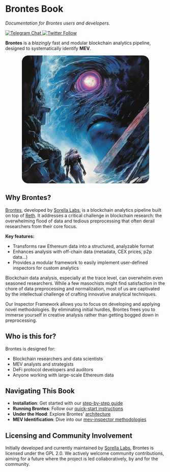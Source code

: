 # Brontes Book

_Documentation for Brontes users and developers._

[![Telegram Chat][tg-badge]][tg-url]<a href="https://twitter.com/SorellaLabs">
<img alt="Twitter Follow" src="https://img.shields.io/twitter/follow/SorellaLabs?style=social">
</a>

**Brontes** is a _blazingly_ fast and modular blockchain analytics pipeline, designed to systematically identify **MEV**.

<div style="text-align: center;">
    <img src="https://raw.githubusercontent.com/0xvanbeethoven/brontes-img/main/Brontes.png" alt="Brontes" style="border-radius: 20px; width: 400px; height: auto;">
</div>

## Why Brontes?

[Brontes](https://github.com/SorellaLabs/brontes), developed by [Sorella Labs](https://twitter.com/Sorellalabs), is a blockchain analytics pipeline built on top of [Reth](https://github.com/paradigmxyz/reth/). It addresses a critical challenge in blockchain research: the overwhelming flood of data and tedious preprocessing that often derail researchers from their core focus.

**Key features:**

- Transforms raw Ethereum data into a structured, analyzable format
- Enhances analysis with off-chain data (metadata, CEX prices, p2p data...)
- Provides a modular framework to easily implement user-defined inspectors for custom analytics

Blockchain data analysis, especially at the trace level, can overwhelm even seasoned researchers. While a few masochists might find satisfaction in the chore of data preprocessing and normalization, most of us are captivated by the intellectual challenge of crafting innovative analytical techniques.

Our Inspector Framework allows you to focus on developing and applying novel methodologies. By eliminating initial hurdles, Brontes frees you to immerse yourself in creative analysis rather than getting bogged down in preprocessing.

## Who is this for?

Brontes is designed for:

- Blockchain researchers and data scientists
- MEV analysts and strategists
- DeFi protocol developers and auditors
- Anyone working with large-scale Ethereum data

## Navigating This Book

- **Installation**: Get started with our [step-by-step guide](./installation/installation.md)
- **Running Brontes**: Follow our [quick-start instructions](./run/run_brontes.md)
- **Under the Hood**: Explore Brontes' [architecture](./architecture/intro.md)
- **MEV Identification**: Dive into our [mev-inspector methodologies](./mev_inspectors/intro.md)

## Licensing and Community Involvement

Initially developed and currently maintained by [Sorella Labs](https://twitter.com/Sorellalabs), Brontes is licensed under the GPL 2.0. We actively welcome community contributions, aiming for a future where the project is led collaboratively, by and for the community.

[tg-badge]: https://img.shields.io/endpoint?color=neon&logo=telegram&label=chat&url=https%3A%2F%2Ftg.sumanjay.workers.dev%2Fsorella_brontes
[tg-url]: https://t.me/sorella_brontes
